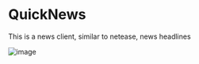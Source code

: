 QuickNews
=========
This is a news client, similar to netease, news headlines

![image](https://github.com/ButBueatiful/dotvim/raw/master/screenshots/vim-screenshot.jpg)
